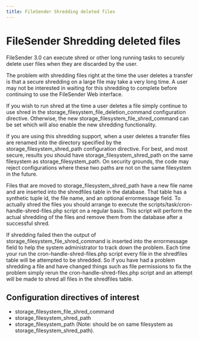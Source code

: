 ```yaml
---
title: FileSender Shredding deleted files
---
```


# FileSender Shredding deleted files

FileSender 3.0 can execute shred or other long running tasks to
securely delete user files when they are discarded by the user.

The problem with shredding files right at the time the user deletes a
transfer is that a secure shredding on a large file may take a very
long time. A user may not be interested in waiting for this shredding
to complete before continuing to use the FileSender Web interface.

If you wish to run shred at the time a user deletes a file simply
continue to use shred in the storage_filesystem_file_deletion_command
configuration directive. Otherwise, the new
storage_filesystem_file_shred_command can be set which will also
enable the new shredding functionality.

If you are using this shredding support, when a user deletes a
transfer files are renamed into the directory specified by the
storage_filesystem_shred_path configuration directive. For best, and
most secure, results you should have storage_filesystem_shred_path on
the same filesystem as storage_filesystem_path. On security grounds,
the code may reject configurations where these two paths are not on
the same filesystem in the future.

Files that are moved to storage_filesystem_shred_path have a new file
name and are inserted into the shredfiles table in the database. That
table has a synthetic tuple id, the file name, and an optional
errormessage field. To actually shred the files you should arrange to
execute the scripts/task/cron-handle-shred-files.php script on a
regular basis. This script will perform the actual shredding of the
files and remove them from the database after a successful shred.

If shredding failed then the output of
storage_filesystem_file_shred_command is inserted into the
errormessage field to help the system administrator to track down the
problem. Each time your run the cron-handle-shred-files.php script
every file in the shredfiles table will be attempted to be shredded.
So if you have had a problem shredding a file and have changed things
such as file permissions to fix the problem simply rerun the
cron-handle-shred-files.php script and an attempt will be made to
shred all files in the shredfiles table.

## Configuration directives of interest

* storage_filesystem_file_shred_command
* storage_filesystem_shred_path
* storage_filesystem_path (Note: should be on same filesystem as storage_filesystem_shred_path).


